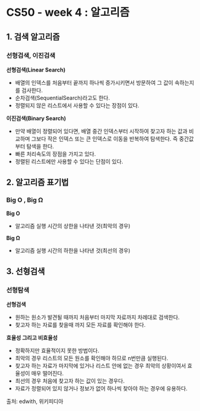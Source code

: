 
# CS50 - week 4 : 알고리즘

## 1. 검색 알고리즘

### 선형검색, 이진검색

**선형검색(Linear Search)**
 - 배열의 인덱스를 처음부터 끝까지 하나씩 증가시키면서 방문하여 그 값이 속하는지를 검사한다. 
 - 순차검색(SequentialSearch)라고도 한다. 
 - 정렬되지 않은 리스트에서 사용할 수 있다는 장점이 있다.

**이진검색(Binary Search)**
- 만약 배열이 정렬되어 있다면, 배열 중간 인덱스부터 시작하여 찾고자 하는 값과 비교하며 그보다 작은 인덱스 또는 큰 인덱스로 이동을 반복하여 탐색한다. 즉 중간값부터 탐색을 한다. 
- 빠른 처리속도의 장점을 가지고 있다. 
- 정렬된 리스트에만 사용할 수 있다는 단점이 있다.


## 2. 알고리즘 표기법

### Big O , Big Ω

**Big O**
- 알고리즘 실행 시간의 상한을 나타낸 것(최악의 경우)

**Big Ω**
- 알고리즘 실행 시간의 하한을 나타낸 것(최선의 경우)


## 3. 선형검색

### 선형탐색

**선형검색**
- 원하는 원소가 발견될 때까지 처음부터 마지막 자료까지 차례대로 검색한다.
- 찾고자 하는 자료를 찾을때 까지 모든 자료를 확인해야 한다.

**효율성 그리고 비효율성**
- 정확하지만 효율적이지 못한 방법이다.
- 최악의 경우 리스트의 모든 원소를 확인해야 하므로 n번만큼 실행된다.
- 찾고자 하는 자료가 마지막에 있거나 리스트 안에 없는 경우 최악의 상황이여서 
효율성이 매우 떨어진다.
- 최선의 경우 처음에 찾고자 하는 값이 있는 경우다.
- 자료가 정렬되어 있지 않거나 정보가 없어 하나씩 찾아야 하는 경우에 유용하다.


출처: edwith, 위키피디아